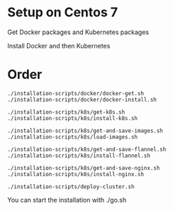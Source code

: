 # Setup on Centos 7

Get Docker packages and Kubernetes packages

Install Docker and then Kubernetes

# Order
```
./installation-scripts/docker/docker-get.sh
./installation-scripts/docker/docker-install.sh

./installation-scripts/k8s/get-k8s.sh
./installation-scripts/k8s/install-k8s.sh

./installation-scripts/k8s/get-and-save-images.sh
./installation-scripts/k8s/load-images.sh

./installation-scripts/k8s/get-and-save-flannel.sh
./installation-scripts/k8s/install-flannel.sh

./installation-scripts/k8s/get-and-save-nginx.sh
./installation-scripts/k8s/install-nginx.sh

./installation-scripts/deploy-cluster.sh
```

You can start the installation with ./go.sh